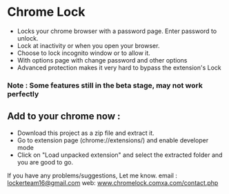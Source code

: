 # Chrome Lock

* Locks your chrome browser with a password page. Enter password to unlock.
* Lock at inactivity or when you open your browser.
* Choose to lock incognito window or to allow it.
* With options page with change password and other options
* Advanced protection makes it very hard to bypass the extension's Lock

### Note : Some features still in the beta stage, may not work perfectly

## Add to your chrome now :

* Download this project as a zip file and extract it.
* Go to extension page (chrome://extensions/) and enable developer mode
* Click on "Load unpacked extension" and select the extracted folder and you are good to go.

If you have any problems/suggestions, Let me know.
email : lockerteam16@gmail.com web: www.chromelock.comxa.com/contact.php

